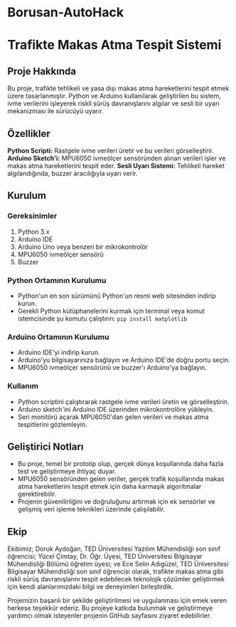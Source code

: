 # Borusan-AutoHack
# Trafikte Makas Atma Tespit Sistemi
## Proje Hakkında
Bu proje, trafikte tehlikeli ve yasa dışı makas atma hareketlerini tespit etmek üzere tasarlanmıştır. Python ve Arduino kullanılarak geliştirilen bu sistem, ivme verilerini işleyerek riskli sürüş davranışlarını algılar ve sesli bir uyarı mekanizması ile sürücüyü uyarır.

## Özellikler
**Python Scripti:** Rastgele ivme verileri üretir ve bu verileri görselleştirir.
**Arduino Sketch'i:** MPU6050 ivmeölçer sensöründen alınan verileri işler ve makas atma hareketlerini tespit eder.
**Sesli Uyarı Sistemi:** Tehlikeli hareket algılandığında, buzzer aracılığıyla uyarı verir.
## Kurulum
### Gereksinimler
1. Python 3.x
2. Arduino IDE
3. Arduino Uno veya benzeri bir mikrokontrolör
4. MPU6050 ivmeölçer sensörü
5. Buzzer
### Python Ortamının Kurulumu
+ Python'un en son sürümünü Python'un resmi web sitesinden indirip kurun.
+ Gerekli Python kütüphanelerini kurmak için terminal veya komut istemcisinde şu komutu çalıştırın:
`pip install matplotlib`
### Arduino Ortamının Kurulumu
+ Arduino IDE'yi indirip kurun.
+ Arduino'yu bilgisayarınıza bağlayın ve Arduino IDE'de doğru portu seçin.
+ MPU6050 ivmeölçer sensörünü ve buzzer'ı Arduino'ya bağlayın.
### Kullanım
+ Python scriptini çalıştırarak rastgele ivme verileri üretin ve görselleştirin.
+ Arduino sketch'ini Arduino IDE üzerinden mikrokontrolöre yükleyin.
+ Seri monitörü açarak MPU6050'dan gelen verileri ve makas atma tespitlerini gözlemleyin.
## Geliştirici Notları
+ Bu proje, temel bir prototip olup, gerçek dünya koşullarında daha fazla test ve geliştirmeye ihtiyaç duyar.
+ MPU6050 sensöründen gelen veriler, gerçek trafik koşullarında makas atma hareketlerini tespit etmek için daha karmaşık algoritmalar gerektirebilir.
+ Projenin güvenilirliğini ve doğruluğunu artırmak için ek sensörler ve gelişmiş veri işleme teknikleri üzerinde çalışılabilir.
## Ekip
Ekibimiz; Doruk Aydoğan, TED Üniversitesi Yazılım Mühendisliği son sınıf öğrencisi; Yücel Çimtay, Dr. Öğr. Üyesi, TED Üniversitesi Bilgisayar Mühendisliği Bölümü öğretim üyesi; ve Ece Selin Adıgüzel, TED Üniversitesi Bilgisayar Mühendisliği son sınıf öğrencisi olarak, trafikte makas atma gibi riskli sürüş davranışlarını tespit edebilecek teknolojik çözümler geliştirmek için kendi alanlarımızdaki bilgi ve deneyimleri birleştirdik.

Projemizin başarılı bir şekilde geliştirilmesi ve uygulanması için emek veren herkese teşekkür ederiz. Bu projeye katkıda bulunmak ve geliştirmeye yardımcı olmak isteyenler projenin GitHub sayfasını ziyaret edebilirler.
